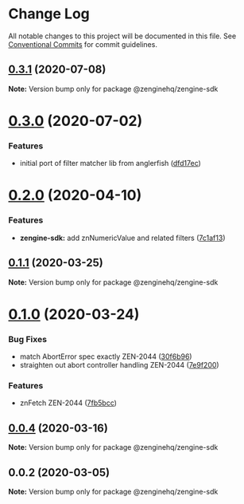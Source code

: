 # Change Log

All notable changes to this project will be documented in this file.
See [Conventional Commits](https://conventionalcommits.org) for commit guidelines.

## [0.3.1](https://github.com/ZengineHQ/zengine-sdk/compare/@zenginehq/zengine-sdk@0.3.0...@zenginehq/zengine-sdk@0.3.1) (2020-07-08)

**Note:** Version bump only for package @zenginehq/zengine-sdk





# [0.3.0](https://github.com/ZengineHQ/zengine-sdk/compare/@zenginehq/zengine-sdk@0.2.0...@zenginehq/zengine-sdk@0.3.0) (2020-07-02)


### Features

* initial port of filter matcher lib from anglerfish ([dfd17ec](https://github.com/ZengineHQ/zengine-sdk/commit/dfd17ec197575c7f31aed58d3490bf26f567083d))





# [0.2.0](https://github.com/ZengineHQ/zengine-sdk/compare/@zenginehq/zengine-sdk@0.1.1...@zenginehq/zengine-sdk@0.2.0) (2020-04-10)


### Features

* **zengine-sdk:** add znNumericValue and related filters ([7c1af13](https://github.com/ZengineHQ/zengine-sdk/commit/7c1af134ddffd41faff1a31b429d9b69d543601e))





## [0.1.1](https://github.com/ZengineHQ/zengine-sdk/compare/@zenginehq/zengine-sdk@0.1.0...@zenginehq/zengine-sdk@0.1.1) (2020-03-25)

**Note:** Version bump only for package @zenginehq/zengine-sdk





# [0.1.0](https://github.com/ZengineHQ/zengine-sdk/compare/@zenginehq/zengine-sdk@0.0.4...@zenginehq/zengine-sdk@0.1.0) (2020-03-24)


### Bug Fixes

* match AbortError spec exactly ZEN-2044 ([30f6b96](https://github.com/ZengineHQ/zengine-sdk/commit/30f6b96ddf49e3f13610d8fadc59b9e0d361e29d))
* straighten out abort controller handling ZEN-2044 ([7e9f200](https://github.com/ZengineHQ/zengine-sdk/commit/7e9f200ebc11a48870f16d1d0ea7a9d4f0284063))


### Features

* znFetch ZEN-2044 ([7fb5bcc](https://github.com/ZengineHQ/zengine-sdk/commit/7fb5bcc3f1a0d0dbc249699b22290da4be917d20))





## [0.0.4](https://github.com/ZengineHQ/zengine-sdk/compare/@zenginehq/zengine-sdk@0.0.2...@zenginehq/zengine-sdk@0.0.4) (2020-03-16)

**Note:** Version bump only for package @zenginehq/zengine-sdk





## 0.0.2 (2020-03-05)

**Note:** Version bump only for package @zenginehq/zengine-sdk

